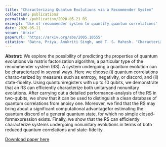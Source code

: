 ```yaml
---
title: "Characterizing Quantum Evolutions via a Recommender System"
collection: publications
permalink: /publication/2020-05-21_RS
excerpt: 'Use of recommender system to quantify quantum correlations'
date: 2020-05-21
venue: 'Arxiv'
paperurl: 'https://arxiv.org/abs/2005.10555'
citation: 'Batra, Priya, Anukriti Singh, and T. S. Mahesh. "Characterizing Quantum Evolutions via a Recommender System." arXiv preprint arXiv:2005.10555 (2020).'
---
```


**Abstrat:** We explore the possibility of predicting the properties of quantum evolutions via matrix factorization algorithm, a particular type of the recommender system (RS). A system undergoing a quantum evolution can be characterized in several ways.  Here we choose (i) quantum correlations charac-terized by measures such as entropy, negativity, or discord, and (ii) state-fidelity.  Using quantumregisters with up to 10 qubits, we demonstrate that an RS can efficiently characterize both unitaryand nonunitary evolutions.  After carrying out a detailed performance-analysis of the RS in two-qubits, we show that it can be used to distinguish a clean database of quantum correlations from anoisy one.  Moreover, we find that the RS may bring about a significant computational advantagefor estimating the quantum discord of a general quantum state,  for which no simple closed-formexpression  exists.   Finally,  we  show  that  the  RS  can  efficiently  characterize  systems  undergoing nonunitary evolutions in terms of both reduced quantum correlations and state-fidelity.

[Download paper here](https://arxiv.org/pdf/2005.10555.pdf)

